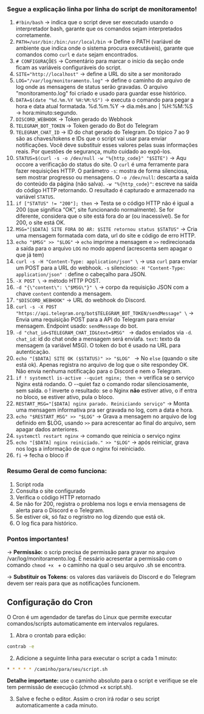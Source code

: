 ### Segue a explicação linha por linha do script de monitoramento!
1. ```#!bin/bash``` -> indica que o script deve ser executado usando o interpretador bash, garante que os comandos sejam interpretados corretamente.
2. ```PATH=/usr/bin:/bin:/usr/local/bin``` -> Define o PATH (variável de ambiente que indica onde o sistema procura executáveis), garante que comandos como ```curl``` e ```date``` sejam encontrados.
3. ```# CONFIGURAÇÕES``` -> Comentário para marcar o início da seção onde ficam as variáveis configuráveis do script.
4. ```SITE="http://localhost"``` -> define a URL do site a ser monitorado
5. ```LOG="/var/log/monitoramento.log"``` -> define o caminho do arquivo de log onde as mensagens de status serão gravadas. O arquivo "monitoramento.log" foi criado e usado para guardar esse histórico.
6. ```DATA=$(date "%d.%m.%Y %H:%M:%S")``` -> executa o comando para pegar a hora e data atual formatada. %d.%m.%Y → dia.mês.ano | %H:%M:%S → hora:minuto:segundo.
7. ```DISCORD_WEBHOOK``` -> Token gerado do Webhook
8. ```TELEGRAM_BOT_TOKEN``` -> Token gerado do Bot do Telegram
9. ```TELEGRAM_CHAT_ID``` -> ID do chat gerado do Telegram. Do tópico 7 ao 9 são as chaves/tokens e IDs que o script vai usar para enviar notificações. Você deve substituir esses valores pelas suas informações reais. Por questões de segurança, muito cuidado ao expô-los.
10. ```STATUS=$(curl -s -o /dev/null -w "%{http_code}" "$SITE")``` -> Aqu occore a verificação do status do site. O ```curl``` é uma ferramente para fazer requisições HTTP. O parâmetro ```-s```: mostra de forma silenciosa, sem mostrar progresso ou mensagens. O ```-o /dev/null```: descarta a saída do conteúdo da página (não salva). ```-w "%{http_code}"```: escreve na saída do código HTTP retornando. O resultado é capturado e armazenado na variável ```STATUS```.
11. ```if ["STATUS" != "200"]; then``` -> Testa se o código HTTP não é igual a 200 (que significa “OK”, site funcionando normalmente). Se for diferente, considera que o site está fora do ar (ou inacessível). Se for 200, o site está OK.
  12. ```MSG="[$DATA] SITE FORA DO AR: $SITE retornou status $STATUS"``` -> Cria uma mensagem formatada com data, url do site e código de erro HTTP.
  13. ```echo "$MSG" >> "$LOG"``` -> ```echo``` imprime a mensagem e ```>>``` redirecionada a saída para o arquivo ```LOG``` no modo append (acrescenta sem apagar o que já tem)
  14. ```curl -s -H "Content-Type: application/json" \``` -> usa ```curl``` para enviar um POST para a URL do webhook. ```-s``` silencioso: ```-H "Content-Type: application/json" ```: define o cabeçalho para JSON.
  15. ```-X POST \``` -> método HTTP POST.
  16. ```-d "{\"content\": \"$MSG\"}" \``` -> corpo da requisição JSON com a chave ```content``` contendo a mensagem.
  17. ```"$DISCORD_WEBHOOK"``` -> URL do webhook do Discord.
  18. ```curl -s -X POST "https://api.telegram.org/bot$TELEGRAM_BOT_TOKEN/sendMessage" \``` -> Envia uma requisição POST para a API do Telegram para enviar mensagem. Endpoint usado: ```sendMessage``` do bot.
  19. ```-d "chat_id=$TELEGRAM_CHAT_ID&text=$MSG" ``` -> dados enviados via ```-d```. ```chat_id```: id do chat onde a mensagem será enviafa. ```text```: texto da mensagem (a variável MSG). O token do bot é usado na URL para autenticação.
  20. ```echo "[$DATA] SITE OK ($STATUS)" >> "$LOG" ``` -> No ```else``` (quando o site está ok). Apenas registra no arquivo de log que o site respondey OK. Não envia nenhuma notificação para o Discord e nem o Telegram.
  21. ```if ! systemctl is-active --quiet nginx; then``` -> verifica se o serviço Nginx está rodando. O --quiet faz o comando rodar silenciosamente, sem saída. o ! inverte o resultado: se o Nginx **não** estiver ativo, o if entra no bloco, se estiver ativo, pula o bloco.
  22. ```RESTART_MSG="[$DATA] nginx parado. Reiniciando serviço"``` -> Monta uma mensagem informativa pra ser gravada no log, com a data e hora.
  23. ```echo "$RESTART_MSG" >> "$LOG"``` -> Grava a mensagem no arquivo de log definido em $LOG, usando ```>>``` para acrescentar ao final do arquivo, sem apagar dados anteriores.
  24. ```systemctl restart nginx``` -> comando que reinicia o serviço nginx
  25. ``` echo "[$DATA] nginx reiniciado." >> "$LOG" ``` -> após reiniciar, grava nos logs a informação de que o nginx foi reiniciado.
  26. ```fi``` -> fecha o bloco if


### Resumo Geral de como funciona:
1. Script roda
2. Consulta o site configurado
3. Verifica o código HTTP retornado
4. Se não for 200, registra o problema nos logs e envia mensagens de alerta para o Discord e o Telegram.
5. Se estiver ok, só faz o regristro no log dizendo que está ok.
6. O log fica para histórico.

### Pontos importantes!
-> **Permissão:** o scrip precisa de permissão para gravar no arquivo /var/log/monitoramento.log. É nessário acresentar a permissão com o comando ```chmod +x ``` + o caminho na qual o seu arquivo .sh se encontra.

-> **Substituir os Tokens**: os valores das variáveis do Discord e do Telegram devem ser reais para que as notificações funcionem.

## Configuração do Cron
O Cron é um agendador de tarefas do Linux que permite executar comandos/scripts automaticamente em intervalos regulares.
1. Abra o crontab para edição:
```bash
contrab -e 
```
2. Adicione a seguinte linha para executar o script a cada 1 minuto:
```bash
* * * * * /caminho/para/seu/script.sh
```
**Detalhe importante:** use o caminho absoluto para o script e verifique se ele tem permissão de execução (chmod +x script.sh).

3. Salve e feche o editor. Assim o cron irá rodar o seu script automaticamente a cada minuto.


